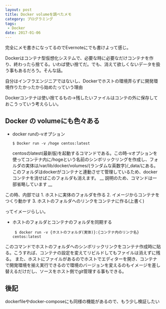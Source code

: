 ```yaml
---
layout: post
title: Docker volumeを調べたメモ
category: プログラミング
tags:
 - Docker
date: 2017-01-06
---
```

完全にメモ書きになってるのでEvernoteにでも書けよって感じ。

Dockerはコンテナ型仮想化システムで、必要な時に必要なだけコンテナを作り、終わったら捨てる。いわば使い捨てだ。でも、消えて欲しくないデータを扱う事もあるだろう。そんな話。

自分はインフラエンジニアではないし、Dockerでホストの環境弄らずに開発環境作りたかったから始めたっていう理由

Dockerコンテナは使い捨てるもの→残したいファイルはコンテの外に保存しておこうっていう考えらしい。

## Docker の volumeにも色々ある
- docker runの-vオプション
    ```
    $ Docker run -v /hoge centos:latest
    ```
    centosのlatest(最新版)を起動するコマンドである。この時-vオプションを使ってコンテナ内に/hogeという名前のシンボリックリングを作成し、フォルダの実体は/var/lib/docker/volumes/{ランダムな英数字}/_data/にある。このフォルダはdockerがコンテナと連動させて管理しているため、docker コンテナを消せばこのフォルダも消えます。
__ 説明のため、コマンドは一部省略しています __

この時、内部では
    1. ホストに実体のフォルダを作る
    2. イメージからコンテナをつくり動かす
    3. ホストのフォルダへのリンクをコンテナに作る(上書く)

ってイメージらしい。

 - ホストのフォルダとコンテナのフォルダを同期する
   ```
    $ docker run -v {ホストのフォルダ(実体)}:{コンテナ内のリンク名} centos:latest
   ```
このコマンドでホストのフォルダへのシンボリックリンクをコンテナ作成時に貼る。こうすれば、コンテナの設定を変えてリビルドしてもファイルは消えずに残る。
また、ホストにファイルがあるのでホストでエディターを開き、コンテナで開発環境を揃え実行できるので環境のバージョンを変えるのもイメージを差し替えるだけだし、ソースをホスト側でgit管理する事もできる。

## 後記
dockerfileやdocker-composeにも同様の機能があるので、もう少し検証したい
